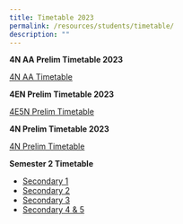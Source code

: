 ```yaml
---
title: Timetable 2023
permalink: /resources/students/timetable/
description: ""
---
```

**4N AA Prelim Timetable 2023**

[4N AA Timetable](/files/Timetable/4naaprelims%20tt2023e.pdf)

**4EN Prelim Timetable 2023**

[4E5N Prelim Timetable](/files/Timetable/4e5nprelims%20tt2023b.pdf)


**4N Prelim Timetable 2023**

[4N Prelim Timetable](/files/Timetable/4nprelimstt2023.pdf)


**Semester 2 Timetable**
* [Secondary 1](/files/Timetable/secondary%201s2.pdf)
* [Secondary 2](/files/Timetable/secondary%202s2.pdf)
* [Secondary 3](/files/Timetable/secondary%203s2.pdf)
* [Secondary 4 & 5](/files/Timetable/secondary%204s2.pdf)